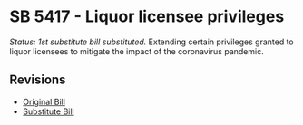 # SB 5417 - Liquor licensee privileges
*Status: 1st substitute bill substituted.*
Extending certain privileges granted to liquor licensees to mitigate the impact of the coronavirus pandemic.

## Revisions
* [Original Bill](1/)
* [Substitute Bill](S/)